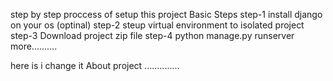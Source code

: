 step by step proccess of setup this project Basic Steps step-1 install django on your os (optinal) 
step-2 steup virtual environment to isolated project 
step-3 Download project zip file
step-4 python manage.py runserver more..........

here is i change it 
About project ..............
